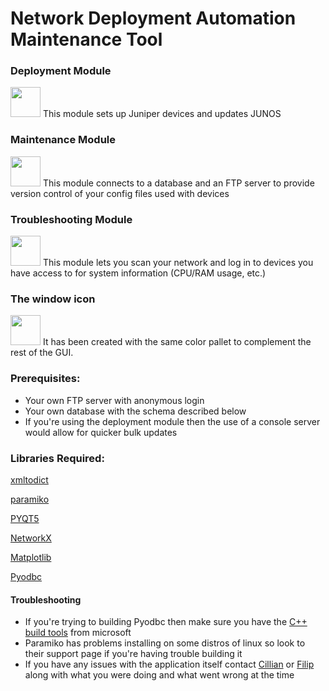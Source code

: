# Network Deployment Automation Maintenance Tool

### Deployment Module
<img src="http://i.imgur.com/DtyRRv6.png=100x20" width="48">
This module sets up Juniper devices and updates JUNOS

### Maintenance Module 
<img src="http://i.imgur.com/BBpabPb.png" width="48">
This module connects to a database and an FTP server to provide version control of your config files used with devices 

### Troubleshooting Module 
<img src="http://i.imgur.com/9uXJKq3.png" width="48">
This module lets you scan your network and log in to devices you have access to for system information (CPU/RAM usage, etc.)

### The window icon
<img src="http://i.imgur.com/o0Jo5df.png" width="48">
It has been created with the same color pallet to complement the rest of the GUI. 

### Prerequisites: 
+ Your own FTP server with anonymous login
+ Your own database with the schema described below
+ If you're using the deployment module then the use of a console server would allow for quicker bulk updates

### Libraries Required: 
[xmltodict](https://pypi.python.org/pypi/xmltodict)

[paramiko](http://www.paramiko.org/)

[PYQT5](https://www.riverbankcomputing.com/software/pyqt/download5) 

[NetworkX](https://networkx.github.io/)

[Matplotlib](http://matplotlib.org/)

[Pyodbc](https://mkleehammer.github.io/pyodbc/)

#### Troubleshooting
+ If you're trying to building Pyodbc then make sure you have the [C++ build tools](http://landinghub.visualstudio.com/visual-cpp-build-tools) from microsoft
+ Paramiko has problems installing on some distros of linux so look to their support page if you're having trouble building it
+ If you have any issues with the application itself contact [Cillian](https://gitlab.computing.dcu.ie/mcneilc2) or [Filip](https://gitlab.computing.dcu.ie/nikolif2) along with what you were doing and what went wrong at the time